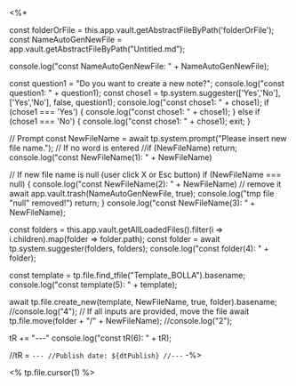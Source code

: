 
<%*

const folderOrFile = this.app.vault.getAbstractFileByPath('folderOrFile');
const NameAutoGenNewFile = app.vault.getAbstractFileByPath("Untitled.md");

console.log("const NameAutoGenNewFile: " + NameAutoGenNewFile);

const question1 = "Do you want to create a new note?";
console.log("const question1: " + question1);
const chose1 = tp.system.suggester(['Yes','No'],['Yes','No'], false, question1);
console.log("const chose1: " + chose1);
if (chose1 === 'Yes')
{
	console.log("const chose1: " + chose1);
}
else if (chose1 === 'No')
{
	console.log("const chose1: " + chose1);
	exit;
}

// Prompt
const NewFileName = await tp.system.prompt("Please insert new file name.");
// If no word is entered
//if (NewFileName) return;
console.log("const NewFileName(1): " + NewFileName)

// If new file name is null (user click X or Esc button)
if (NewFileName === null) {
	console.log("const NewFileName(2): " + NewFileName)
	// remove it
	await app.vault.trash(NameAutoGenNewFile, true);
	console.log("tmp file \"null\" removed!")
	return;
}
console.log("const NewFileName(3): " + NewFileName);

const folders = this.app.vault.getAllLoadedFiles().filter(i => i.children).map(folder => folder.path);
const folder = await tp.system.suggester(folders, folders);
console.log("const folder(4): " + folder);

const template = tp.file.find_tfile("Template_BOLLA").basename;
console.log("const template(5): " + template);

await tp.file.create_new(template, NewFileName, true, folder).basename;
//console.log("4");
// If all inputs are provided, move the file
await tp.file.move(folder + "/" + NewFileName);
//console.log("2");

tR += "---"
console.log("const tR(6): " + tR);

//tR = `---
//Publish date: ${dtPublish}
//---`
-%>

<% tp.file.cursor(1) %>





